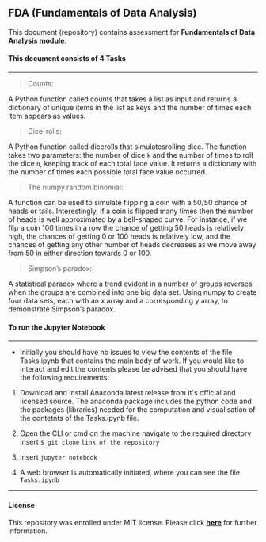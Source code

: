 ## FDA (Fundamentals of Data Analysis)

This document (repository) contains assessment for **Fundamentals of Data Analysis module**.

#### This document consists of 4 Tasks

***

> Counts:

A Python function called counts that takes a list as input and returns a dictionary of unique items in the list as keys and the number of times each item appears as values.

> Dice-rolls:

A Python function called dicerolls that simulatesrolling dice. The function takes two parameters: the number of dice `k` and the number of times to roll the dice `n`, keeping track of each total face value. It returns a dictionary with the number of times each possible total face value occurred.

> The numpy.random.binomial:

A function can be used to simulate flipping a coin with a 50/50 chance of heads or tails. Interestingly, if a coin is flipped many times then the number of heads is well approximated by a bell-shaped curve. For instance, if we flip a coin 100 times in a row the chance of getting 50 heads is relatively high, the chances of getting 0 or 100 heads is relatively low, and the chances of getting any other number of heads decreases as we  move away from 50 in either direction towards 0 or 100.

> Simpson’s paradox:

A statistical paradox where a trend evident in a number of groups reverses when the groups are combined into one big data set. Using numpy to create four data sets, each with an x array and a corresponding y array, to demonstrate Simpson’s paradox.


#### To run the Jupyter Notebook
***

- Initially you should have no issues to view the contents of the file Tasks.ipynb that contains the main body of work. If you would like to interact and edit the contents please be advised that you should have the following requirements:

1. Download and Install Anaconda latest release from it's official and licensed source. The anaconda package includes the python code and the packages (libraries) needed for the computation and visualisation of the contetnts of the Tasks.ipynb file.

2. Open the CLI or cmd on the machine navigate to the required directory insert `$ git clone` `link of the repository`

3. insert `jupyter notebook`

4. A web browser is automatically initiated, where you can see the file `Tasks.ipynb`

****

#### License

This repository was enrolled under MIT license. Please click [**here**](https://github.com/G00387867/FDA/blob/main/LICENSE) for further information.
